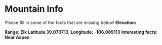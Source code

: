 # Mountain Info
Please fill in some of the facts that are missing below!
**Elevation:**

**Range: Elk**
**Latitude 39.070713, Longitude: -106.989113**
**Interesting facts: Near Aspen**
